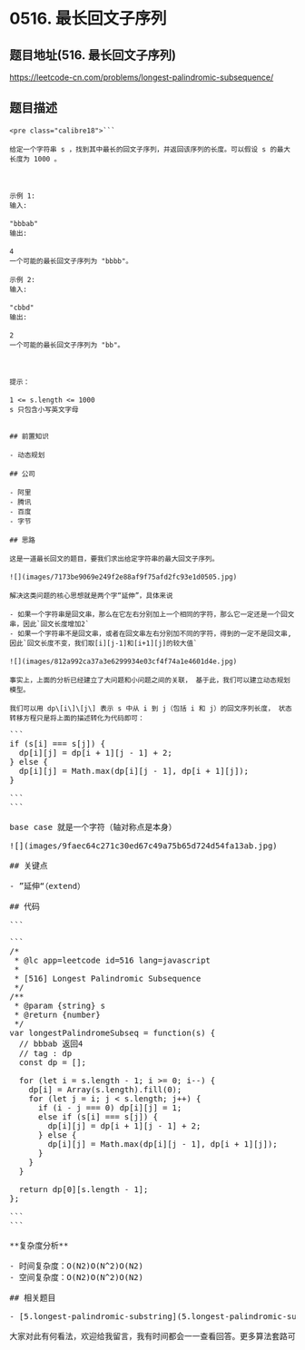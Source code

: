 # 0516. 最长回文子序列

## 题目地址(516. 最长回文子序列)

<https://leetcode-cn.com/problems/longest-palindromic-subsequence/>

## 题目描述

```
<pre class="calibre18">```

给定一个字符串 s ，找到其中最长的回文子序列，并返回该序列的长度。可以假设 s 的最大长度为 1000 。



示例 1:
输入:

"bbbab"
输出:

4
一个可能的最长回文子序列为 "bbbb"。

示例 2:
输入:

"cbbd"
输出:

2
一个可能的最长回文子序列为 "bb"。



提示：

1 <= s.length <= 1000
s 只包含小写英文字母

```
```

## 前置知识

- 动态规划

## 公司

- 阿里
- 腾讯
- 百度
- 字节

## 思路

这是一道最长回文的题目，要我们求出给定字符串的最大回文子序列。

![](images/7173be9069e249f2e88af9f75afd2fc93e1d0505.jpg)

解决这类问题的核心思想就是两个字“延伸”，具体来说

- 如果一个字符串是回文串，那么在它左右分别加上一个相同的字符，那么它一定还是一个回文串，因此`回文长度增加2`
- 如果一个字符串不是回文串，或者在回文串左右分别加不同的字符，得到的一定不是回文串,因此`回文长度不变，我们取[i][j-1]和[i+1][j]的较大值`

![](images/812a992ca37a3e6299934e03cf4f74a1e4601d4e.jpg)

事实上，上面的分析已经建立了大问题和小问题之间的关联， 基于此，我们可以建立动态规划模型。

我们可以用 dp\[i\]\[j\] 表示 s 中从 i 到 j（包括 i 和 j）的回文序列长度， 状态转移方程只是将上面的描述转化为代码即可：

```
<pre class="calibre18">```
<span class="hljs-keyword">if</span> (s[i] === s[j]) {
  dp[i][j] = dp[i + <span class="hljs-params">1</span>][j - <span class="hljs-params">1</span>] + <span class="hljs-params">2</span>;
} <span class="hljs-keyword">else</span> {
  dp[i][j] = <span class="hljs-params">Math</span>.max(dp[i][j - <span class="hljs-params">1</span>], dp[i + <span class="hljs-params">1</span>][j]);
}

```
```

base case 就是一个字符（轴对称点是本身）

![](images/9faec64c271c30ed67c49a75b65d724d54fa13ab.jpg)

## 关键点

- ”延伸“（extend）

## 代码

```
<pre class="calibre18">```
<span class="hljs-title">/*
 * @lc app=leetcode id=516 lang=javascript
 *
 * [516] Longest Palindromic Subsequence
 */</span>
<span class="hljs-title">/**
 * @param {string} s
 * @return {number}
 */</span>
<span class="hljs-keyword">var</span> longestPalindromeSubseq = <span class="hljs-function"><span class="hljs-keyword">function</span>(<span class="hljs-params">s</span>) </span>{
  <span class="hljs-title">// bbbab 返回4</span>
  <span class="hljs-title">// tag : dp</span>
  <span class="hljs-keyword">const</span> dp = [];

  <span class="hljs-keyword">for</span> (<span class="hljs-keyword">let</span> i = s.length - <span class="hljs-params">1</span>; i >= <span class="hljs-params">0</span>; i--) {
    dp[i] = <span class="hljs-params">Array</span>(s.length).fill(<span class="hljs-params">0</span>);
    <span class="hljs-keyword">for</span> (<span class="hljs-keyword">let</span> j = i; j < s.length; j++) {
      <span class="hljs-keyword">if</span> (i - j === <span class="hljs-params">0</span>) dp[i][j] = <span class="hljs-params">1</span>;
      <span class="hljs-keyword">else</span> <span class="hljs-keyword">if</span> (s[i] === s[j]) {
        dp[i][j] = dp[i + <span class="hljs-params">1</span>][j - <span class="hljs-params">1</span>] + <span class="hljs-params">2</span>;
      } <span class="hljs-keyword">else</span> {
        dp[i][j] = <span class="hljs-params">Math</span>.max(dp[i][j - <span class="hljs-params">1</span>], dp[i + <span class="hljs-params">1</span>][j]);
      }
    }
  }

  <span class="hljs-keyword">return</span> dp[<span class="hljs-params">0</span>][s.length - <span class="hljs-params">1</span>];
};

```
```

**复杂度分析**

- 时间复杂度：O(N2)O(N^2)O(N2)
- 空间复杂度：O(N2)O(N^2)O(N2)

## 相关题目

- [5.longest-palindromic-substring](5.longest-palindromic-substring.html)

大家对此有何看法，欢迎给我留言，我有时间都会一一查看回答。更多算法套路可以访问我的 LeetCode 题解仓库：<https://github.com/azl397985856/leetcode> 。 目前已经 37K star 啦。 大家也可以关注我的公众号《力扣加加》带你啃下算法这块硬骨头。 ![](images/6544564e577c3c2404c48edb29af7e19eb1c2cb9.jpg)
